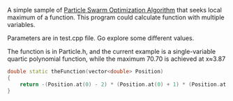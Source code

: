 A simple sample of [Particle Swarm Optimization Algorithm](https://en.wikipedia.org/wiki/Particle_swarm_optimization) that seeks local maximum of a function. This program could calculate function with multiple variables.

Parameters are in test.cpp file. Go explore some different values.

The function is in Particle.h, and the current example is a single-variable quartic polynomial function, while the maximum 70.70 is achieved at x≈3.87

```c++
double static theFunction(vector<double> Position)
{
	return -(Position.at(0) - 2) * (Position.at(0) + 1) * (Position.at(0) -5) *(Position.at(0) + 3);//-x^4+3x^3+15x^2-19x-30
}
```

